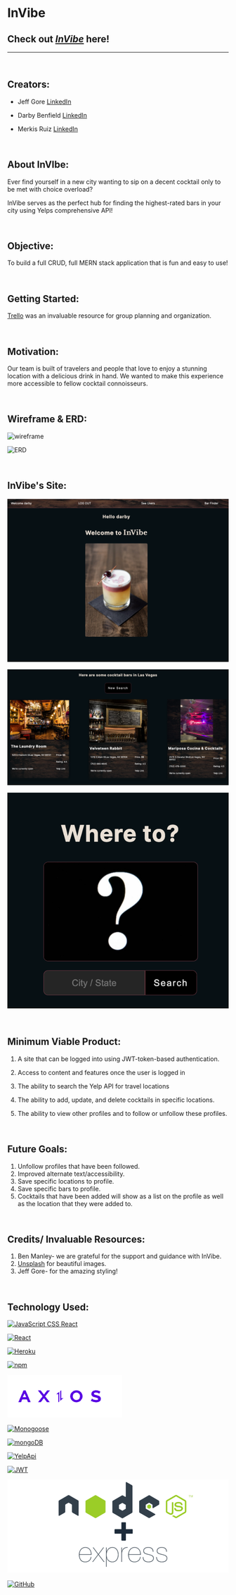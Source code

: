 # **InVibe** 
## Check out _[InVibe](https://invibe-tipsy-t.herokuapp.com/)_ here!



---

<p>&nbsp;</p>

## Creators:

- Jeff Gore  [LinkedIn](https://www.linkedin.com/in/jeffgore77/) 
  
- Darby Benfield [LinkedIn](https://www.linkedin.com/in/darby-benfield/)  
  
- Merkis Ruiz [LinkedIn](https://www.linkedin.com/in/merkis-ruiz/)  
  
<p>&nbsp;</p>


## About InVIbe:

Ever find yourself in a new city wanting to sip on a decent cocktail only to be met with choice overload? 

InVibe serves as the perfect hub for finding the highest-rated bars in your city using Yelps comprehensive API! 


<p>&nbsp;</p>

## Objective:

To build a full CRUD, full MERN stack application that is fun and easy to use!

<p>&nbsp;</p>

## Getting Started:

[Trello](https://trello.com/b/2US7FRw2/the-tipsy-triumvirate) was an invaluable resource for group planning and organization. 



<p>&nbsp;</p>

## Motivation:

Our team is built of travelers and people that love to enjoy a stunning location with a delicious drink in hand. We wanted to make this experience more accessible to fellow cocktail connoisseurs. 

<p>&nbsp;</p>

## Wireframe & ERD:


![wireframe](LogoImages/wireframe.png)

![ERD](LogoImages/ERD.png)

<p>&nbsp;</p>

## InVibe's Site:

![SiteLandingPage](LogoImages/LandingPage.png)

![Search](LogoImages/Search.png)

![Results](LogoImages/Results2.png)

<p>&nbsp;</p>

## Minimum Viable Product:

1. A site that can be logged into using JWT-token-based authentication. 
   
2. Access to content and features once the user is logged in
   
3. The ability to search the Yelp API for travel locations
   
4. The ability to add, update, and delete cocktails in specific locations.
   
5. The ability to view other profiles and to follow or unfollow these profiles. 
   

   
<p>&nbsp;</p>

## Future Goals:

  1. Unfollow profiles that have been followed. 
  2. Improved alternate text/accessibility.
  3. Save specific locations to profile. 
  4. Save specific bars to profile. 
  5. Cocktails that have been added will show as a list on the profile as well as the location that they were added to. 

<p>&nbsp;</p>


## Credits/ Invaluable Resources:
1. Ben Manley- we are grateful for the support and guidance with InVibe. 
2. [Unsplash](https://www.unsplash.com/) for beautiful images.
3. Jeff Gore- for the amazing styling!

<p>&nbsp;</p>

## Technology Used:

[![JavaScript CSS React](LogoImages/css:js:html.png)](https://developer.mozilla.org/en-US/docs/Web/JavaScript)

[![React](https://raw.githubusercontent.com/jalbertsr/logo-badge-images/master/img/react_logo.png)](https://reactjs.org/)

[![Heroku](https://github.com/jalbertsr/logo-badge-images/blob/master/img/rsz_heroku.png?raw=true)](https://www.heroku.com/)


[![npm](LogoImages/npm-logo_1.png)](https://www.npmjs.com/)

[![axios](LogoImages/axiosss.png)](https://axios-http.com/docs/intro)


[![Monogoose](LogoImages/mongoose.png)](http://mongoosejs.com/)

[![mongoDB](LogoImages/MongoDB-logo.gif)](https://www.mongodb.com/)

[![YelpApi](LogoImages/yelp.png)](https://fusion.yelp.com/)


[![JWT](LogoImages/jwt.png)](https://jwt.io/introduction)

[![NodeJS](LogoImages/nodejsexpress.png)](https://nodejs.org/en/)


[![GitHub](LogoImages/github.png)](https://github.com/)
